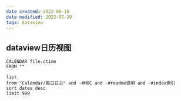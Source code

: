 ```yaml
---
date created: 2022-06-10
date modified: 2022-07-20
tags: dataview 
---
```




## dataview日历视图

```dataview
CALENDAR file.ctime
FROM ""
```


```dataview
list
from "Calendar/每日日志" and -#MOC and -#readme说明 and -#index索引 
sort dates desc
limit 999
```